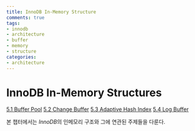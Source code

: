 ```yaml
---
title: InnoDB In-Memory Structure
comments: true
tags:
- innodb
- architecture
- buffer
- memory
- structure
categories:
- architecture
---
```


# InnoDB In-Memory Structures

[5.1 Buffer Pool][bp]
[5.2 Change Buffer][cb]
[5.3 Adaptive Hash Index][ahi]
[5.4 Log Buffer][lb]

본 챕터에서는 *InnoDB*의 인메모리 구조와 그에 연관된 주제들을 다룬다.

[bp]: ./5.1.buffer-pool.html
[cb]: ./5.2.change-buffer.html
[ahi]: ./5.3.adaptive-hash-index.html
[lb]: ./5.4.log-buffer.html
